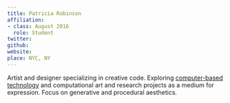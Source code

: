 ```yaml
---
title: Patricia Robinson
affiliation:
- class: August 2016
  role: Student
twitter: 
github: 
website: 
place: NYC, NY
---
```

Artist and designer specializing in creative code. Exploring [computer-based technology](https://ccrma.stanford.edu/) and computational art and research projects as a medium for expression. Focus on generative and procedural aesthetics.